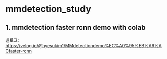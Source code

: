 # mmdetection_study

## 1. mmdetection faster rcnn demo with colab
벨로그: https://velog.io/@hyesukim1/MMdetectiondemo%EC%A0%95%EB%A6%ACfaster-rcnn
